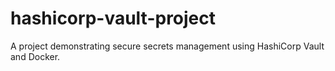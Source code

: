 # hashicorp-vault-project
A project demonstrating secure secrets management using HashiCorp Vault and Docker.
